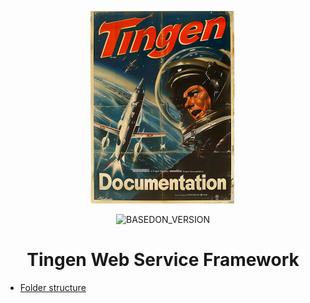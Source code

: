 <!-- u241205 -->

<div align="center">

  ![logo](../../.github/Images/Logos/TingenDocumentation-232x308.png)

  ![BASEDON_VERSION](https://img.shields.io/badge/BASED%20ON%20Tingen%2024.12-white?style=for-the-badge)

  <h1>
    Tingen Web Service Framework
  </h1>

</div>

* [Folder structure](web-service-framework-folder-structure.md)

